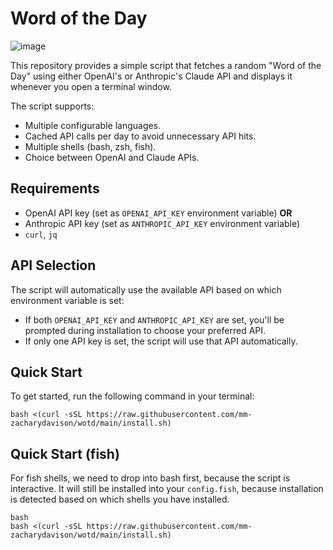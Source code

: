 
# Word of the Day

![image](https://github.com/user-attachments/assets/3626f979-f151-4228-a94a-3d7f294d6e8c)

This repository provides a simple script that fetches a random "Word of the Day" using either OpenAI's or Anthropic's Claude API and displays it whenever you open a terminal window.

The script supports:

- Multiple configurable languages.
- Cached API calls per day to avoid unnecessary API hits.
- Multiple shells (bash, zsh, fish).
- Choice between OpenAI and Claude APIs.

## Requirements

- OpenAI API key (set as `OPENAI_API_KEY` environment variable) **OR**
- Anthropic API key (set as `ANTHROPIC_API_KEY` environment variable)
- `curl`, `jq`

## API Selection

The script will automatically use the available API based on which environment variable is set:

- If both `OPENAI_API_KEY` and `ANTHROPIC_API_KEY` are set, you'll be prompted during installation to choose your preferred API.
- If only one API key is set, the script will use that API automatically.

## Quick Start

To get started, run the following command in your terminal:

```
bash <(curl -sSL https://raw.githubusercontent.com/mm-zacharydavison/wotd/main/install.sh)
```

## Quick Start (fish)

For fish shells, we need to drop into bash first, because the script is interactive.
It will still be installed into your `config.fish`, because installation is detected based on which shells you have installed.

```
bash
bash <(curl -sSL https://raw.githubusercontent.com/mm-zacharydavison/wotd/main/install.sh)
```
